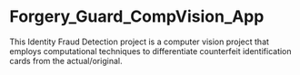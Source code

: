 # Forgery_Guard_CompVision_App
This Identity Fraud Detection project is a computer vision project that employs computational techniques to differentiate counterfeit identification cards from the actual/original. 
